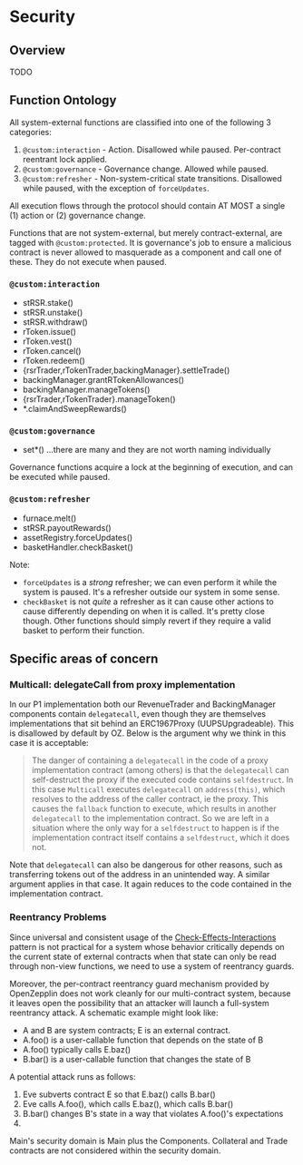 # Security

## Overview

TODO

## Function Ontology

All system-external functions are classified into one of the following 3 categories:

1. `@custom:interaction` - Action. Disallowed while paused. Per-contract reentrant lock applied.
2. `@custom:governance` - Governance change. Allowed while paused.
3. `@custom:refresher` - Non-system-critical state transitions. Disallowed while paused, with the exception of `forceUpdates`.

All execution flows through the protocol should contain AT MOST a single (1) action or (2) governance change.

Functions that are not system-external, but merely contract-external, are tagged with `@custom:protected`. It is governance's job to ensure a malicious contract is never allowed to masquerade as a component and call one of these. They do not execute when paused.

### `@custom:interaction`

- stRSR.stake()
- stRSR.unstake()
- stRSR.withdraw()
- rToken.issue()
- rToken.vest()
- rToken.cancel()
- rToken.redeem()
- {rsrTrader,rTokenTrader,backingManager}.settleTrade()
- backingManager.grantRTokenAllowances()
- backingManager.manageTokens()
- {rsrTrader,rTokenTrader}.manageToken()
- \*.claimAndSweepRewards()

### `@custom:governance`

- set\*()
  ...there are many and they are not worth naming individually

Governance functions acquire a lock at the beginning of execution, and can be executed while paused.

### `@custom:refresher`

- furnace.melt()
- stRSR.payoutRewards()
- assetRegistry.forceUpdates()
- basketHandler.checkBasket()

Note:

- `forceUpdates` is a _strong_ refresher; we can even perform it while the system is paused. It's a refresher outside our system in some sense.
- `checkBasket` is not _quite_ a refresher as it can cause other actions to cause differently depending on when it is called. It's pretty close though. Other functions should simply revert if they require a valid basket to perform their function.

## Specific areas of concern

### Multicall: delegateCall from proxy implementation

In our P1 implementation both our RevenueTrader and BackingManager components contain `delegatecall`, even though they are themselves implementations that sit behind an ERC1967Proxy (UUPSUpgradeable). This is disallowed by default by OZ. Below is the argument why we think in this case it is acceptable:

> The danger of containing a `delegatecall` in the code of a proxy implementation contract (among others) is that the `delegatecall` can self-destruct the proxy if the executed code contains `selfdestruct`. In this case `Multicall` executes `delegatecall` on `address(this)`, which resolves to the address of the caller contract, ie the proxy. This causes the `fallback` function to execute, which results in another `delegatecall` to the implementation contract. So we are left in a situation where the only way for a `selfdestruct` to happen is if the implementation contract itself contains a `selfdestruct`, which it does not.

Note that `delegatecall` can also be dangerous for other reasons, such as transferring tokens out of the address in an unintended way. A similar argument applies in that case. It again reduces to the code contained in the implementation contract.


### Reentrancy Problems

Since universal and consistent usage of the [Check-Effects-Interactions](https://docs.soliditylang.org/en/develop/security-considerations.html#use-the-checks-effects-interactions-pattern) pattern is not practical for a system whose behavior critically depends on the current state of external contracts when that state can only be read through non-view functions, we need to use a system of reentrancy guards.

Moreover, the per-contract reentrancy guard mechanism provided by OpenZepplin does not work cleanly for our multi-contract system, because it leaves open the possibility that an attacker will launch a full-system reentrancy attack. A schematic example might look like:

- A and B are system contracts; E is an external contract.
- A.foo() is a user-callable function that depends on the state of B
- A.foo() typically calls E.baz()
- B.bar() is a user-callable function that changes the state of B

A potential attack runs as follows:

1. Eve subverts contract E so that E.baz() calls B.bar()
2. Eve calls A.foo(), which calls E.baz(), which calls B.bar()
3. B.bar() changes B's state in a way that violates A.foo()'s expectations
4. 

Main's security domain is Main plus the Components. Collateral and Trade contracts are not considered within the security domain.
